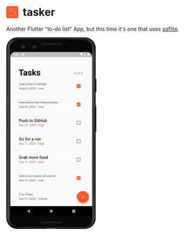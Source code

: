 # <img alt="logo" src="assets/icons/icon.png" width="32" style="border-radius:4px;margin-right:12px;margin-bottom:-6px" />tasker

Another Flutter "to-do list" App, but this time it's one that uses [sqflite](https://pub.dev/packages/sqflite).

<img alt="" src="assets/screenshot.png" width="240" />
